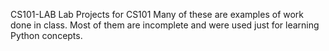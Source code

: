 CS101-LAB
Lab Projects for CS101
Many of these are examples of work done in class. Most of them are incomplete and were used just for learning Python concepts.
